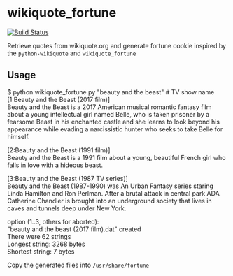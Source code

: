 # wikiquote_fortune

[![Build Status](https://travis-ci.org/Yailm/wikiquote_fortune.svg?branch=master)](https://travis-ci.org/Yailm/wikiquote_fortune)

Retrieve quotes from wikiquote.org and generate fortune cookie
inspired by the `python-wikiquote` and `wikiquote_fortune`

## Usage

$ python wikiquote_fortune.py "beauty and the beast"    # TV show name  
[1:Beauty and the Beast (2017 film)]  
    Beauty and the Beast is a 2017 American musical romantic fantasy film about a young intellectual girl named Belle, who is taken prisoner by a fearsome Beast in his enchanted castle and she learns to look beyond his appearance while evading a narcissistic hunter who seeks to take Belle for himself.

[2:Beauty and the Beast (1991 film)]  
    Beauty and the Beast is a 1991 film about a young, beautiful French girl who falls in love with a hideous beast.

[3:Beauty and the Beast (1987 TV series)]  
    Beauty and the Beast (1987-1990) was An Urban Fantasy series staring Linda Hamilton and Ron Perlman. After a brutal attack in central park ADA Catherine Chandler is brought into an underground society that lives in caves and tunnels deep under New York.

option (1..3, others for aborted):   
"beauty and the beast (2017 film).dat" created  
There were 62 strings  
Longest string: 3268 bytes  
Shortest string: 7 bytes  

Copy the generated files into `/usr/share/fortune`
